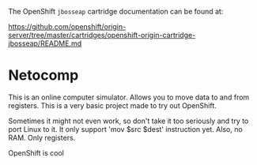 The OpenShift `jbosseap` cartridge documentation can be found at:

https://github.com/openshift/origin-server/tree/master/cartridges/openshift-origin-cartridge-jbosseap/README.md


Netocomp
========

This is an online computer simulator. Allows you to move data to and
from registers. This is a very basic project made to try out OpenShift.

Sometimes it might not even work, so don't take it too seriously
and try to port Linux to it. It only support 'mov $src $dest'
instruction yet. Also, no RAM. Only registers.

OpenShift is cool
